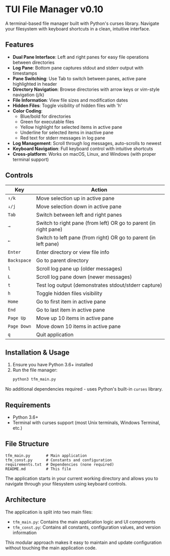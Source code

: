 # TUI File Manager v0.10

A terminal-based file manager built with Python's curses library. Navigate your filesystem with keyboard shortcuts in a clean, intuitive interface.

## Features

- **Dual Pane Interface**: Left and right panes for easy file operations between directories
- **Log Pane**: Bottom pane captures stdout and stderr output with timestamps
- **Pane Switching**: Use Tab to switch between panes, active pane highlighted in header
- **Directory Navigation**: Browse directories with arrow keys or vim-style navigation (j/k)
- **File Information**: View file sizes and modification dates
- **Hidden Files**: Toggle visibility of hidden files with 'h'
- **Color Coding**: 
  - Blue/bold for directories
  - Green for executable files
  - Yellow highlight for selected items in active pane
  - Underline for selected items in inactive pane
  - Red text for stderr messages in log pane
- **Log Management**: Scroll through log messages, auto-scrolls to newest
- **Keyboard Navigation**: Full keyboard control with intuitive shortcuts
- **Cross-platform**: Works on macOS, Linux, and Windows (with proper terminal support)

## Controls

| Key | Action |
|-----|--------|
| `↑/k` | Move selection up in active pane |
| `↓/j` | Move selection down in active pane |
| `Tab` | Switch between left and right panes |
| `→` | Switch to right pane (from left) OR go to parent (in right pane) |
| `←` | Switch to left pane (from right) OR go to parent (in left pane) |
| `Enter` | Enter directory or view file info |
| `Backspace` | Go to parent directory |
| `l` | Scroll log pane up (older messages) |
| `L` | Scroll log pane down (newer messages) |
| `t` | Test log output (demonstrates stdout/stderr capture) |
| `h` | Toggle hidden files visibility |
| `Home` | Go to first item in active pane |
| `End` | Go to last item in active pane |
| `Page Up` | Move up 10 items in active pane |
| `Page Down` | Move down 10 items in active pane |
| `q` | Quit application |

## Installation & Usage

1. Ensure you have Python 3.6+ installed
2. Run the file manager:
   ```bash
   python3 tfm_main.py
   ```

No additional dependencies required - uses Python's built-in `curses` library.

## Requirements

- Python 3.6+
- Terminal with curses support (most Unix terminals, Windows Terminal, etc.)

## File Structure

```
tfm_main.py       # Main application
tfm_const.py      # Constants and configuration
requirements.txt  # Dependencies (none required)
README.md         # This file
```

The application starts in your current working directory and allows you to navigate through your filesystem using keyboard controls.

## Architecture

The application is split into two main files:
- `tfm_main.py`: Contains the main application logic and UI components
- `tfm_const.py`: Contains all constants, configuration values, and version information

This modular approach makes it easy to maintain and update configuration without touching the main application code.